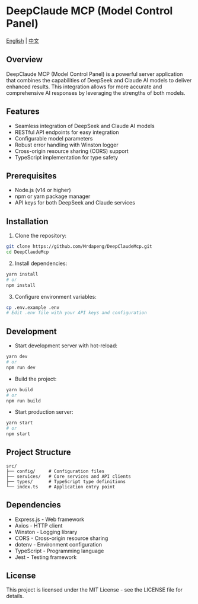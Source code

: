 # DeepClaude MCP (Model Control Panel)

[English](./README.md) | [中文](./README_CN.md)

## Overview
DeepClaude MCP (Model Control Panel) is a powerful server application that combines the capabilities of DeepSeek and Claude AI models to deliver enhanced results. This integration allows for more accurate and comprehensive AI responses by leveraging the strengths of both models.

## Features
- Seamless integration of DeepSeek and Claude AI models
- RESTful API endpoints for easy integration
- Configurable model parameters
- Robust error handling with Winston logger
- Cross-origin resource sharing (CORS) support
- TypeScript implementation for type safety

## Prerequisites
- Node.js (v14 or higher)
- npm or yarn package manager
- API keys for both DeepSeek and Claude services

## Installation
1. Clone the repository:
```bash
git clone https://github.com/Mrdapeng/DeepClaudeMcp.git
cd DeepClaudeMcp
```

2. Install dependencies:
```bash
yarn install
# or
npm install
```

3. Configure environment variables:
```bash
cp .env.example .env
# Edit .env file with your API keys and configuration
```

## Development
- Start development server with hot-reload:
```bash
yarn dev
# or
npm run dev
```

- Build the project:
```bash
yarn build
# or
npm run build
```

- Start production server:
```bash
yarn start
# or
npm start
```

## Project Structure
```
src/
├── config/     # Configuration files
├── services/   # Core services and API clients
├── types/      # TypeScript type definitions
└── index.ts    # Application entry point
```

## Dependencies
- Express.js - Web framework
- Axios - HTTP client
- Winston - Logging library
- CORS - Cross-origin resource sharing
- dotenv - Environment configuration
- TypeScript - Programming language
- Jest - Testing framework

## License
This project is licensed under the MIT License - see the LICENSE file for details.
```
